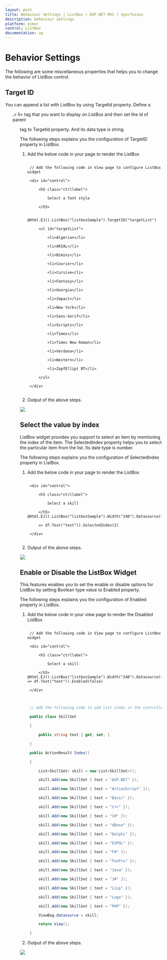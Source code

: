 ```yaml
---
layout: post
title: Behaviour Settings | ListBox | ASP.NET MVC | Syncfusion
description: behaviour settings
platform: ejmvc
control: ListBox
documentation: ug
---
```


# Behavior Settings

The following are some miscellaneous properties that helps you to change the behavior of ListBox control.

## Target ID

You can append a list with ListBox by using TargetId property. Define a <ul>,< li> tag that you want to display on ListBox and then set the id of parent <ul> tag to TargetId property. And its data type is string. 

The following steps explains you the configuration of TargetID property in ListBox.

1. Add the below code in your page to render the ListBox 


   ~~~ cshtml

	// Add the following code in View page to configure ListBox widget

	<div id="control">

		<h5 class="ctrllabel">

			Select a font style

		</h5>

		@Html.EJ().ListBox("listboxSample").TargetID("targetList")

		<ul id="targetList">

			<li>Algerian</li>

			<li>ARIAL</li>

			<li>Bimini</li>

			<li>Courier</li>

			<li>Cursive</li>

			<li>Fantasy</li>

			<li>Georgia</li>

			<li>Impact</li>

			<li>New York</li>

			<li>Sans-Serif</li>

			<li>Scripts</li>

			<li>Times</li>

			<li>Times New Roman</li>

			<li>Verdana</li>

			<li>Western</li>

			<li>ZapfEllipt BT</li>

		</ul>

	</div>


   ~~~
   




2. Output of the above steps.



![](Behaviour-Settings_images/Behaviour-Settings_img1.png)



## Select the value by index 

ListBox widget provides you support to select an item by mentioning the index of the item. The SelectedIndex property helps you to select the particular item from the list. Its date type is number. 

The following steps explains you the configuration of SelectedIndex property in ListBox.

1. Add the below code in your page to render the ListBox



   ~~~ cshtml

	<div id="control">

		<h5 class="ctrllabel">

			Select a skill

		</h5>    @Html.EJ().ListBox("listboxSample").Width("240").Datasource((IEnumerable<ug_listbox.controllers.SkillSet>)ViewBag.datasource).ListBoxFields(df

		=> df.Text("text")).SelectedIndex(2)

	</div>


   ~~~
   


2.  Output of the above steps.


![](Behaviour-Settings_images/Behaviour-Settings_img2.png)



## Enable or Disable the ListBox Widget

This features enables you to set the enable or disable options for ListBox by setting Boolean type value to Enabled property. 

The following steps explains you the configuration of Enabled property in ListBox.

1. Add the below code in your view page to render the Disabled ListBox



   ~~~ cshtml

	// Add the following code in View page to configure ListBox widget

	<div id="control">

		<h5 class="ctrllabel">

			Select a skill

		</h5>    @Html.EJ().ListBox("listboxSample").Width("240").Datasource((IEnumerable<ug_listbox.controllers.SkillSet>)ViewBag.datasource).ListBoxFields(df => df.Text("text")).Enabled(false)

	</div>
		
   ~~~
   

   ~~~ csharp

	// Add the following code to add list items in the controller page

	public class SkillSet

	{

		public string text { get; set; }

	}

	public ActionResult Index()

	{

		List<SkillSet> skill = new List<SkillSet>();

		skill.Add(new SkillSet { text = "ASP.NET" });

		skill.Add(new SkillSet { text = "ActionScript" });

		skill.Add(new SkillSet { text = "Basic" });

		skill.Add(new SkillSet { text = "C++" });

		skill.Add(new SkillSet { text = "C#" });

		skill.Add(new SkillSet { text = "dBase" });

		skill.Add(new SkillSet { text = "Delphi" });

		skill.Add(new SkillSet { text = "ESPOL" });

		skill.Add(new SkillSet { text = "F#" });

		skill.Add(new SkillSet { text = "FoxPro" });

		skill.Add(new SkillSet { text = "Java" });

		skill.Add(new SkillSet { text = "J#" });

		skill.Add(new SkillSet { text = "Lisp" });

		skill.Add(new SkillSet { text = "Logo" });

		skill.Add(new SkillSet { text = "PHP" });

		ViewBag.datasource = skill;

		return View();

	}

   ~~~
   



2. Output of the above steps.


![](Behaviour-Settings_images/Behaviour-Settings_img3.png)



